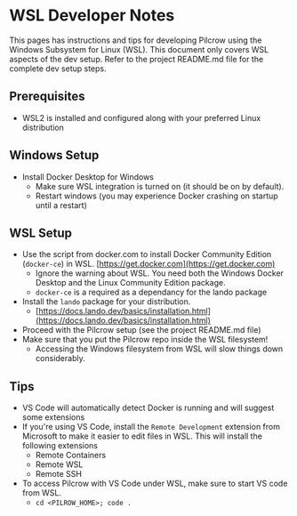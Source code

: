 # WSL Developer Notes

This pages has instructions and tips for developing Pilcrow using
the Windows Subsystem for Linux (WSL). This document only covers
WSL aspects of the dev setup. Refer to the project README.md file
for the complete dev setup steps.

## Prerequisites
- WSL2 is installed and configured along with your preferred Linux distribution

## Windows Setup
- Install Docker Desktop for Windows
  - Make sure WSL integration is turned on (it should be on by default).
  - Restart windows (you may experience Docker crashing on startup until a restart)

## WSL Setup
- Use the script from docker.com to install Docker Community Edition
  (`docker-ce`) in WSL.  [https://get.docker.com](https://get.docker.com)
  - Ignore the warning about WSL. You need both the Windows Docker Desktop
    and the Linux Community Edition package.
  - `docker-ce` is a required as a dependancy for the lando package
- Install the `lando` package for your distribution.
  - [https://docs.lando.dev/basics/installation.html](https://docs.lando.dev/basics/installation.html)
- Proceed with the Pilcrow setup (see the project README.md file)
- Make sure that you put the Pilcrow repo inside the WSL filesystem!
  - Accessing the Windows filesystem from WSL will slow things down considerably.


## Tips
- VS Code will automatically detect Docker is running and will suggest some extensions
- If you're using VS Code, install the `Remote Development` extension from Microsoft
  to make it easier to edit files in WSL. This will install the following extensions
  - Remote Containers
  - Remote WSL
  - Remote SSH
- To access Pilcrow with VS Code under WSL, make sure to start VS code from WSL.
  - `cd <PILROW_HOME>; code .`
